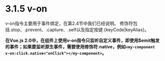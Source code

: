 <!--
 * @Author: zhanglingdi
 * @Date: 2019-12-03 16:34:55
 * @Email: 980583728@qq.com
 * @Company: Sinovatio
 * @version: v0.0.1
 * @LastEditors: zhanglingdi
 * @LastEditTime: 2019-12-03 16:42:12
 * @Description: test
 -->
# 3.1.5 v-on

v-on指令主要用于事件绑定，在第2.4节中我们已经说明。
修饰符包括.stop、.prevent、.capture、.self以及指定按键.{keyCode|keyAlias}。

**在Vue.js 2.0中，在组件上使用v-on指令只监听自定义事件，即使用$emit触发的事件；如果要监听原生事件，需要使用修饰符.native，例如`<my-component 
v-on:click.native="onClick"></my-component>`。**